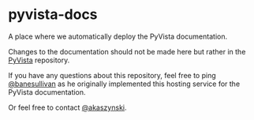 # pyvista-docs

A place where we automatically deploy the PyVista documentation.

Changes to the documentation should not be made here but rather in the
[PyVista](https://github.com/pyvista/pyvista) repository.

If you have any questions about this repository, feel free to ping
[@banesullivan](https://github.com/banesullivan) as he originally implemented
this hosting service for the PyVista documentation.

Or feel free to contact [@akaszynski](https://github.com/akaszynski).
